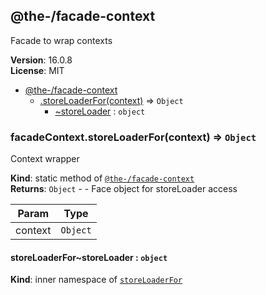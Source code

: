 <!--- Code generated by @the-/script-doc. DO NOT EDIT. -->

<a name="module_@the-/facade-context"></a>

## @the-/facade-context
Facade to wrap contexts

**Version**: 16.0.8  
**License**: MIT  

* [@the-/facade-context](#module_@the-/facade-context)
    * [.storeLoaderFor(context)](#module_@the-/facade-context.storeLoaderFor) ⇒ <code>Object</code>
        * [~storeLoader](#module_@the-/facade-context.storeLoaderFor..storeLoader) : <code>object</code>

<a name="module_@the-/facade-context.storeLoaderFor"></a>

### facadeContext.storeLoaderFor(context) ⇒ <code>Object</code>
Context wrapper

**Kind**: static method of [<code>@the-/facade-context</code>](#module_@the-/facade-context)  
**Returns**: <code>Object</code> - - Face object for storeLoader access  

| Param | Type |
| --- | --- |
| context | <code>Object</code> | 

<a name="module_@the-/facade-context.storeLoaderFor..storeLoader"></a>

#### storeLoaderFor~storeLoader : <code>object</code>
**Kind**: inner namespace of [<code>storeLoaderFor</code>](#module_@the-/facade-context.storeLoaderFor)  
